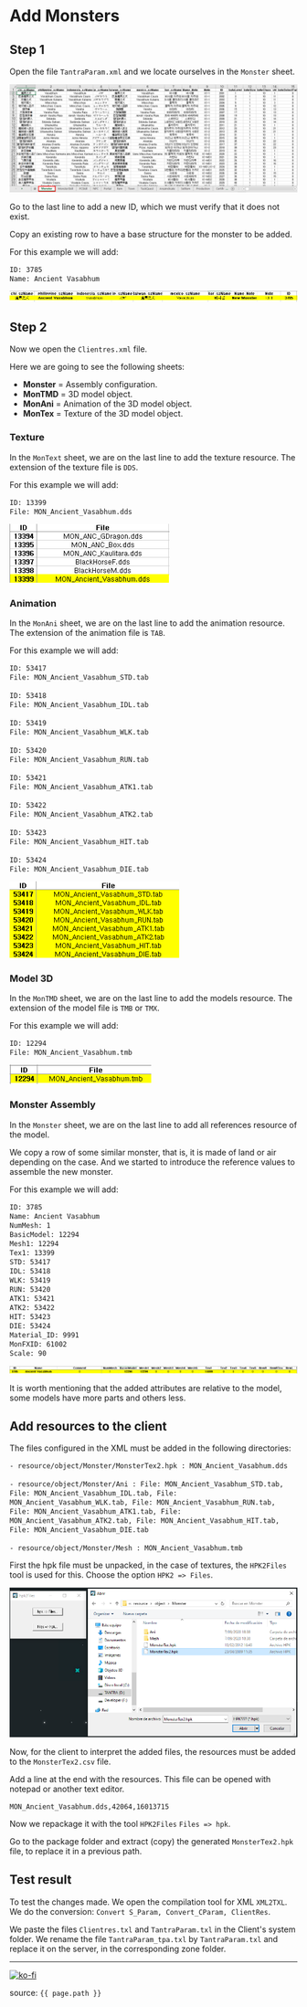 # Add Monsters

## Step 1

Open the file `TantraParam.xml` and we locate ourselves in the `Monster` sheet.

![TantraParam.xml: Open](https://raw.githubusercontent.com/FernandoCalmet/Tantra/master/extras/img/development/items_management/monster/01.png)

Go to the last line to add a new ID, which we must verify that it does not exist.

Copy an existing row to have a base structure for the monster to be added.

For this example we will add:

```note
ID: 3785  
Name: Ancient Vasabhum
```

![TantraParam.xml : Add new monster line](https://raw.githubusercontent.com/FernandoCalmet/Tantra/master/extras/img/development/items_management/monster/02.png)

## Step 2

Now we open the `Clientres.xml` file.

Here we are going to see the following sheets:

- **Monster** = Assembly configuration.
- **MonTMD** = 3D model object.
- **MonAni** = Animation of the 3D model object.
- **MonTex** = Texture of the 3D model object.

### Texture

In the `MonText` sheet, we are on the last line to add the texture resource. The extension of the texture file is `DDS`.

For this example we will add:

```note
ID: 13399  
File: MON_Ancient_Vasabhum.dds
```

![ClientRes.xml : Add new texture line](https://raw.githubusercontent.com/FernandoCalmet/Tantra/master/extras/img/development/items_management/monster/03.png)

### Animation

In the `MonAni` sheet, we are on the last line to add the animation resource. The extension of the animation file is `TAB`.

For this example we will add:

```note
ID: 53417  
File: MON_Ancient_Vasabhum_STD.tab

ID: 53418  
File: MON_Ancient_Vasabhum_IDL.tab

ID: 53419  
File: MON_Ancient_Vasabhum_WLK.tab

ID: 53420  
File: MON_Ancient_Vasabhum_RUN.tab

ID: 53421  
File: MON_Ancient_Vasabhum_ATK1.tab

ID: 53422  
File: MON_Ancient_Vasabhum_ATK2.tab

ID: 53423  
File: MON_Ancient_Vasabhum_HIT.tab

ID: 53424  
File: MON_Ancient_Vasabhum_DIE.tab
```

![ClientRes.xml : Add new animation line](https://raw.githubusercontent.com/FernandoCalmet/Tantra/master/extras/img/development/items_management/monster/04.png)

### Model 3D

In the `MonTMD` sheet, we are on the last line to add the models resource. The extension of the model file is `TMB` or `TMX`.

For this example we will add:

```note
ID: 12294  
File: MON_Ancient_Vasabhum.tmb
```

![ClientRes.xml : Add new model line](https://raw.githubusercontent.com/FernandoCalmet/Tantra/master/extras/img/development/items_management/monster/05.png)

### Monster Assembly

In the `Monster` sheet, we are on the last line to add all references resource of the model.

We copy a row of some similar monster, that is, it is made of land or air depending on the case. And we started to introduce the reference values to assemble the new monster.

For this example we will add:

```note
ID: 3785  
Name: Ancient Vasabhum
NumMesh: 1
BasicModel: 12294
Mesh1: 12294
Tex1: 13399
STD: 53417
IDL: 53418
WLK: 53419
RUN: 53420
ATK1: 53421
ATK2: 53422
HIT: 53423
DIE: 53424
Material_ID: 9991
MonFXID: 61002
Scale: 90
```

![ClientRes.xml : Add new monster assembly line](https://raw.githubusercontent.com/FernandoCalmet/Tantra/master/extras/img/development/items_management/monster/06.png)

It is worth mentioning that the added attributes are relative to the model, some models have more parts and others less.

## Add resources to the client

The files configured in the XML must be added in the following directories:

```note
- resource/object/Monster/MonsterTex2.hpk : MON_Ancient_Vasabhum.dds

- resource/object/Monster/Ani : File: MON_Ancient_Vasabhum_STD.tab, File: MON_Ancient_Vasabhum_IDL.tab, File: MON_Ancient_Vasabhum_WLK.tab, File: MON_Ancient_Vasabhum_RUN.tab, File: MON_Ancient_Vasabhum_ATK1.tab, File: MON_Ancient_Vasabhum_ATK2.tab, File: MON_Ancient_Vasabhum_HIT.tab, File: MON_Ancient_Vasabhum_DIE.tab

- resource/object/Monster/Mesh : MON_Ancient_Vasabhum.tmb
```

First the hpk file must be unpacked, in the case of textures, the `HPK2Files` tool is used for this. Choose the option `HPK2 => Files`.

![ClientRes.xml : Unpack hpk file](https://raw.githubusercontent.com/FernandoCalmet/Tantra/master/extras/img/development/items_management/monster/07.png)

Now, for the client to interpret the added files, the resources must be added to the `MonsterTex2.csv` file.

Add a line at the end with the resources. This file can be opened with notepad or another text editor.

```note
MON_Ancient_Vasabhum.dds,42064,16013715
```

Now we repackage it with the tool `HPK2Files` `Files => hpk`.

Go to the package folder and extract (copy) the generated `MonsterTex2.hpk` file, to replace it in a previous path.

## Test result

To test the changes made. We open the compilation tool for XML `XML2TXL`. We do the conversion: `Convert S_Param, Convert_CParam, ClientRes`.

We paste the files `Clientres.txl` and `TantraParam.txl` in the Client's system folder. We rename the file `TantraParam_tpa.txl` by `TantraParam.txl` and replace it on the server, in the corresponding zone folder.

---

[![ko-fi](https://www.ko-fi.com/img/githubbutton_sm.svg)](https://ko-fi.com/T6T41JKMI)

source: `{{ page.path }}`
